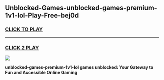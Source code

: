 
## Unblocked-Games-unblocked-games-premium-1v1-lol-Play-Free-bej0d
<h3>
<a href="https://premium76.site?title=unblocked-games-premium-1v1-lol&ref=15A">CLICK TO PLAY</a></h3>
<hr>

<h3>
<a href="https://premium76.site?title=unblocked-games-premium-1v1-lol&ref=15A">CLICK 2 PLAY</a>
  
</h3>

<a href="https://premium76.site?title=unblocked-games-premium-1v1-lol&ref=15A"><img src="https://clearcache.store/games.png"></a>


**unblocked-games-premium-1v1-lol games unblocked: Your Gateway to Fun and Accessible Online Gaming**
